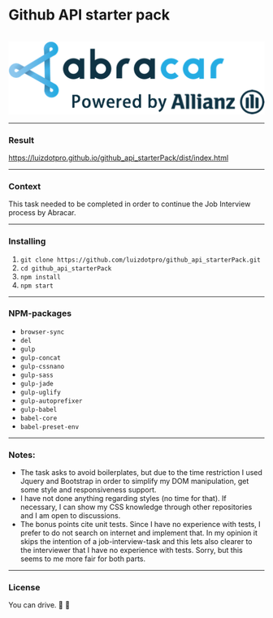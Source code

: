 # Github API starter pack
<p align="center"> 
  <br>
  <img src="abracar.png" alt="Repository done for the Abracar Interview">
  <br>
</p>

______

### Result 
https://luizdotpro.github.io/github_api_starterPack/dist/index.html

___

### Context 
This task needed to be completed in order to continue the Job Interview process by Abracar. 
___

### Installing
1. `git clone https://github.com/luizdotpro/github_api_starterPack.git`
2. `cd github_api_starterPack` 
3. `npm install`
4. `npm start`

___

### NPM-packages

* `browser-sync`
* `del`
* `gulp`
* `gulp-concat`
* `gulp-cssnano`
* `gulp-sass`
* `gulp-jade`
* `gulp-uglify`
* `gulp-autoprefixer`
* `gulp-babel`
* `babel-core`
* `babel-preset-env`

___

### Notes:
* The task asks to avoid boilerplates, but due to the time restriction I used 
  Jquery and Bootstrap in order to simplify my DOM manipulation, get some style 
  and responsiveness support. 
* I have not done anything regarding styles (no time for that). If necessary, I can show my
  CSS knowledge through other repositories and I am open to discussions. 
* The bonus points cite unit tests. Since I have no experience with tests, I prefer to do 
  not search on internet and implement that. In my opinion it skips the intention of a 
  job-interview-task and this lets also clearer to the interviewer that I have no 
  experience with tests. Sorry, but this seems to me more fair for both parts. 

___

### License
You can drive. :blue_car: :car: 

